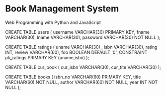 # Book Management System

Web Programming with Python and JavaScript

CREATE TABLE users (
    username VARCHAR(30) PRIMARY KEY,
    fname VARCHAR(30),
	lname VARCHAR(30),
    password VARCHAR(30) NOT NULL
);

CREATE TABLE ratings (
    uname VARCHAR(30) ,
    isbn VARCHAR(30),
	rating INT,
	review VARCHAR(60),
	foo BOOLEAN DEFAULT '0',
	CONSTRAINT pk_ratings PRIMARY KEY (uname,isbn)
);

CREATE TABLE cur_book (
    cur_isbn VARCHAR(30),
    cur_tite VARCHAR(30)
);

CREATE TABLE books (
    isbn_no VARCHAR(60) PRIMARY KEY,
    title VARCHAR(60) NOT NULL,
    author VARCHAR(60) NOT NULL,
    year INT NOT NULL
);
